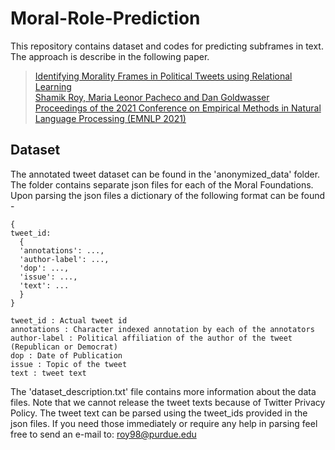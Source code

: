 # Moral-Role-Prediction

This repository contains dataset and codes for predicting subframes in text. The approach is describe in the following paper.

> [Identifying Morality Frames in Political Tweets using Relational Learning\
> Shamik Roy, Maria Leonor Pacheco and Dan Goldwasser\
> Proceedings of the 2021 Conference on Empirical Methods in Natural Language Processing (EMNLP 2021)](https://aclanthology.org/2021.emnlp-main.783.pdf)

## Dataset

The annotated tweet dataset can be found in the 'anonymized_data' folder. The folder contains separate json files for each of the Moral Foundations. Upon parsing the json files a dictionary of the following format can be found -

```
{
tweet_id:
  {
  'annotations': ...,
  'author-label': ..., 
  'dop': ..., 
  'issue': ..., 
  'text': ...
  }
}

tweet_id : Actual tweet id
annotations : Character indexed annotation by each of the annotators
author-label : Political affiliation of the author of the tweet (Republican or Democrat)
dop : Date of Publication
issue : Topic of the tweet
text : tweet text
```

The 'dataset_description.txt' file contains more information about the data files. Note that we cannot release the tweet texts because of Twitter Privacy Policy. The tweet text can be parsed using the tweet_ids provided in the json files. If you need those immediately or require any help in parsing feel free to send an e-mail to: roy98@purdue.edu
